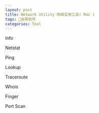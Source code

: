 ```yaml
---
layout: post
title: Network Utility 网络实用工具( Mac )
tags: 自带软件
categories: Tool
---
```


Info

Netstat

Ping

Lookup

Traceroute

Whois

Finger

Port Scan